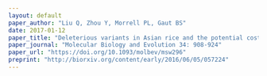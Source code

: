 ```yaml
---
layout: default
paper_author: "Liu Q, Zhou Y, Morrell PL, Gaut BS"
date: 2017-01-12
paper_title: "Deleterious variants in Asian rice and the potential cost of domestication"
paper_journal: "Molecular Biology and Evolution 34: 908-924"
paper_url: "https://doi.org/10.1093/molbev/msw296"
preprint: "http://biorxiv.org/content/early/2016/06/05/057224"
---
```


